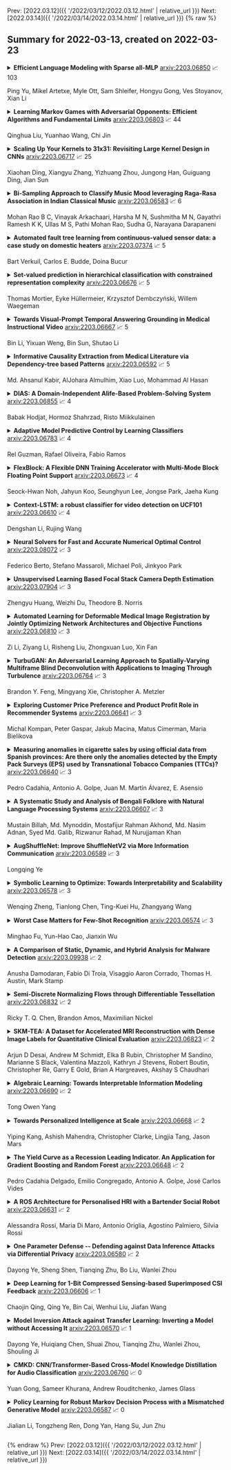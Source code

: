 Prev: [2022.03.12]({{ '/2022/03/12/2022.03.12.html' | relative_url }})  Next: [2022.03.14]({{ '/2022/03/14/2022.03.14.html' | relative_url }})
{% raw %}
## Summary for 2022-03-13, created on 2022-03-23


<details><summary><b>Efficient Language Modeling with Sparse all-MLP</b>
<a href="https://arxiv.org/abs/2203.06850">arxiv:2203.06850</a>
&#x1F4C8; 103 <br>
<p>Ping Yu, Mikel Artetxe, Myle Ott, Sam Shleifer, Hongyu Gong, Ves Stoyanov, Xian Li</p></summary>
<p>

**Abstract:** All-MLP architectures have attracted increasing interest as an alternative to attention-based models. In NLP, recent work like gMLP shows that all-MLPs can match Transformers in language modeling, but still lag behind in downstream tasks. In this work, we analyze the limitations of MLPs in expressiveness, and propose sparsely activated MLPs with mixture-of-experts (MoEs) in both feature and input (token) dimensions. Such sparse all-MLPs significantly increase model capacity and expressiveness while keeping the compute constant. We address critical challenges in incorporating conditional computation with two routing strategies. The proposed sparse all-MLP improves language modeling perplexity and obtains up to 2$\times$ improvement in training efficiency compared to both Transformer-based MoEs (GShard, Switch Transformer, Base Layers and HASH Layers) as well as dense Transformers and all-MLPs. Finally, we evaluate its zero-shot in-context learning performance on six downstream tasks, and find that it surpasses Transformer-based MoEs and dense Transformers.

</p>
</details>

<details><summary><b>Learning Markov Games with Adversarial Opponents: Efficient Algorithms and Fundamental Limits</b>
<a href="https://arxiv.org/abs/2203.06803">arxiv:2203.06803</a>
&#x1F4C8; 44 <br>
<p>Qinghua Liu, Yuanhao Wang, Chi Jin</p></summary>
<p>

**Abstract:** An ideal strategy in zero-sum games should not only grant the player an average reward no less than the value of Nash equilibrium, but also exploit the (adaptive) opponents when they are suboptimal. While most existing works in Markov games focus exclusively on the former objective, it remains open whether we can achieve both objectives simultaneously. To address this problem, this work studies no-regret learning in Markov games with adversarial opponents when competing against the best fixed policy in hindsight. Along this direction, we present a new complete set of positive and negative results:
  When the policies of the opponents are revealed at the end of each episode, we propose new efficient algorithms achieving $\sqrt{K}$-regret bounds when either (1) the baseline policy class is small or (2) the opponent's policy class is small. This is complemented with an exponential lower bound when neither conditions are true. When the policies of the opponents are not revealed, we prove a statistical hardness result even in the most favorable scenario when both above conditions are true. Our hardness result is much stronger than the existing hardness results which either only involve computational hardness, or require further restrictions on the algorithms.

</p>
</details>

<details><summary><b>Scaling Up Your Kernels to 31x31: Revisiting Large Kernel Design in CNNs</b>
<a href="https://arxiv.org/abs/2203.06717">arxiv:2203.06717</a>
&#x1F4C8; 25 <br>
<p>Xiaohan Ding, Xiangyu Zhang, Yizhuang Zhou, Jungong Han, Guiguang Ding, Jian Sun</p></summary>
<p>

**Abstract:** We revisit large kernel design in modern convolutional neural networks (CNNs). Inspired by recent advances of vision transformers (ViTs), in this paper, we demonstrate that using a few large convolutional kernels instead of a stack of small kernels could be a more powerful paradigm. We suggested five guidelines, e.g., applying re-parameterized large depth-wise convolutions, to design efficient high-performance large-kernel CNNs. Following the guidelines, we propose RepLKNet, a pure CNN architecture whose kernel size is as large as 31x31, in contrast to commonly used 3x3. RepLKNet greatly closes the performance gap between CNNs and ViTs, e.g., achieving comparable or superior results than Swin Transformer on ImageNet and a few typical downstream tasks, with lower latency. RepLKNet also shows nice scalability to big data and large models, obtaining 87.8% top-1 accuracy on ImageNet and 56.0% mIoU on ADE20K, which is very competitive among the state-of-the-arts with similar model sizes. Our study further reveals that, in contrast to small-kernel CNNs, large-kernel CNNs have much larger effective receptive fields, and higher shape bias rather than texture bias. Code & models at https://github.com/megvii-research/RepLKNet.

</p>
</details>

<details><summary><b>Bi-Sampling Approach to Classify Music Mood leveraging Raga-Rasa Association in Indian Classical Music</b>
<a href="https://arxiv.org/abs/2203.06583">arxiv:2203.06583</a>
&#x1F4C8; 6 <br>
<p>Mohan Rao B C, Vinayak Arkachaari, Harsha M N, Sushmitha M N, Gayathri Ramesh K K, Ullas M S, Pathi Mohan Rao, Sudha G, Narayana Darapaneni</p></summary>
<p>

**Abstract:** The impact of Music on the mood or emotion of the listener is a well-researched area in human psychology and behavioral science. In Indian classical music, ragas are the melodic structure that defines the various styles and forms of the music. Each raga has been found to evoke a specific emotion in the listener. With the advent of advanced capabilities of audio signal processing and the application of machine learning, the demand for intelligent music classifiers and recommenders has received increased attention, especially in the 'Music as a service' cloud applications. This paper explores a novel framework to leverage the raga-rasa association in Indian classical Music to build an intelligent classifier and its application in music recommendation system based on user's current mood and the mood they aspire to be in.

</p>
</details>

<details><summary><b>Automated fault tree learning from continuous-valued sensor data: a case study on domestic heaters</b>
<a href="https://arxiv.org/abs/2203.07374">arxiv:2203.07374</a>
&#x1F4C8; 5 <br>
<p>Bart Verkuil, Carlos E. Budde, Doina Bucur</p></summary>
<p>

**Abstract:** Many industrial sectors have been collecting big sensor data. With recent technologies for processing big data, companies can exploit this for automatic failure detection and prevention. We propose the first completely automated method for failure analysis, machine-learning fault trees from raw observational data with continuous variables. Our method scales well and is tested on a real-world, five-year dataset of domestic heater operations in The Netherlands, with 31 million unique heater-day readings, each containing 27 sensor and 11 failure variables. Our method builds on two previous procedures: the C4.5 decision-tree learning algorithm, and the LIFT fault tree learning algorithm from Boolean data. C4.5 pre-processes each continuous variable: it learns an optimal numerical threshold which distinguishes between faulty and normal operation of the top-level system. These thresholds discretise the variables, thus allowing LIFT to learn fault trees which model the root failure mechanisms of the system and are explainable. We obtain fault trees for the 11 failure variables, and evaluate them in two ways: quantitatively, with a significance score, and qualitatively, with domain specialists. Some of the fault trees learnt have almost maximum significance (above 0.95), while others have medium-to-low significance (around 0.30), reflecting the difficulty of learning from big, noisy, real-world sensor data. The domain specialists confirm that the fault trees model meaningful relationships among the variables.

</p>
</details>

<details><summary><b>Set-valued prediction in hierarchical classification with constrained representation complexity</b>
<a href="https://arxiv.org/abs/2203.06676">arxiv:2203.06676</a>
&#x1F4C8; 5 <br>
<p>Thomas Mortier, Eyke Hüllermeier, Krzysztof Dembczyński, Willem Waegeman</p></summary>
<p>

**Abstract:** Set-valued prediction is a well-known concept in multi-class classification. When a classifier is uncertain about the class label for a test instance, it can predict a set of classes instead of a single class. In this paper, we focus on hierarchical multi-class classification problems, where valid sets (typically) correspond to internal nodes of the hierarchy. We argue that this is a very strong restriction, and we propose a relaxation by introducing the notion of representation complexity for a predicted set. In combination with probabilistic classifiers, this leads to a challenging inference problem for which specific combinatorial optimization algorithms are needed. We propose three methods and evaluate them on benchmark datasets: a naïve approach that is based on matrix-vector multiplication, a reformulation as a knapsack problem with conflict graph, and a recursive tree search method. Experimental results demonstrate that the last method is computationally more efficient than the other two approaches, due to a hierarchical factorization of the conditional class distribution.

</p>
</details>

<details><summary><b>Towards Visual-Prompt Temporal Answering Grounding in Medical Instructional Video</b>
<a href="https://arxiv.org/abs/2203.06667">arxiv:2203.06667</a>
&#x1F4C8; 5 <br>
<p>Bin Li, Yixuan Weng, Bin Sun, Shutao Li</p></summary>
<p>

**Abstract:** The temporal answering grounding in the video (TAGV) is a new task naturally deriving from temporal sentence grounding in the video (TSGV). Given an untrimmed video and a text question, this task aims at locating the matching span from the video that can semantically answer the question. Existing methods tend to formulate the TAGV task with a visual span-based question answering (QA) approach by matching the visual frame span queried by the text question. However, due to the weak correlations and huge gaps in semantics in features between the textual question and visual answer, existing methods adopting visual span predictor fail to perform well in the TAGV task. In this work, we propose a visual-prompt text span localizing (VPTSL) method, which enhances the text span localization in the pre-trained language model (PLM) with the visual highlight features. Specifically, the context query attention is utilized to perform cross-modal modeling between the textual and visual features. Then, the highlight features are obtained through the highlight module with a linear layer to provide the visual prompt. To alleviate the differences in semantics and correlations between textual and visual features, we design the text span predictor by encoding the question, the subtitles, and the visual prompt in the PLM. As a result, the TAGV task is formulated to predict the span of subtitles matching the answering frame timeline. Extensive experiments on the medical instructional dataset, namely MedVidQA, show that the proposed VPTSL outperforms other state-of-the-art (SOTA) methods by 28.36 in mIOU score with a large margin, which demonstrates the effectiveness of visual prompt and the text span predictor.

</p>
</details>

<details><summary><b>Informative Causality Extraction from Medical Literature via Dependency-tree based Patterns</b>
<a href="https://arxiv.org/abs/2203.06592">arxiv:2203.06592</a>
&#x1F4C8; 5 <br>
<p>Md. Ahsanul Kabir, AlJohara Almulhim, Xiao Luo, Mohammad Al Hasan</p></summary>
<p>

**Abstract:** Extracting cause-effect entities from medical literature is an important task in medical information retrieval. A solution for solving this task can be used for compilation of various causality relations, such as, causality between disease and symptoms, between medications and side effects, between genes and diseases, etc. Existing solutions for extracting cause-effect entities work well for sentences where the cause and the effect phrases are name entities, single-word nouns, or noun phrases consisting of two to three words. Unfortunately, in medical literature, cause and effect phrases in a sentence are not simply nouns or noun phrases, rather they are complex phrases consisting of several words, and existing methods fail to correctly extract the cause and effect entities in such sentences. Partial extraction of cause and effect entities conveys poor quality, non informative, and often, contradictory facts, comparing to the one intended in the given sentence. In this work, we solve this problem by designing an unsupervised method for cause and effect phrase extraction, PatternCausality, which is specifically suitable for the medical literature. Our proposed approach first uses a collection of cause-effect dependency patterns as template to extract head words of cause and effect phrases and then it uses a novel phrase extraction method to obtain complete and meaningful cause and effect phrases from a sentence. Experiments on a cause-effect dataset built from sentences from PubMed articles show that for extracting cause and effect entities, PatternCausality is substantially better than the existing methods with an order of magnitude improvement in the F-score metric over the best of the existing methods.

</p>
</details>

<details><summary><b>DIAS: A Domain-Independent Alife-Based Problem-Solving System</b>
<a href="https://arxiv.org/abs/2203.06855">arxiv:2203.06855</a>
&#x1F4C8; 4 <br>
<p>Babak Hodjat, Hormoz Shahrzad, Risto Miikkulainen</p></summary>
<p>

**Abstract:** A domain-independent problem-solving system based on principles of Artificial Life is introduced. In this system, DIAS, the input and output dimensions of the domain are laid out in a spatial medium. A population of actors, each seeing only part of this medium, solves problems collectively in it. The process is independent of the domain and can be implemented through different kinds of actors. Through a set of experiments on various problem domains, DIAS is shown able to solve problems with different dimensionality and complexity, to require no hyperparameter tuning for new problems, and to exhibit lifelong learning, i.e. adapt rapidly to run-time changes in the problem domain, and do it better than a standard non-collective approach. DIAS therefore demonstrates a role for Alife in building scalable, general, and adaptive problem-solving systems.

</p>
</details>

<details><summary><b>Adaptive Model Predictive Control by Learning Classifiers</b>
<a href="https://arxiv.org/abs/2203.06783">arxiv:2203.06783</a>
&#x1F4C8; 4 <br>
<p>Rel Guzman, Rafael Oliveira, Fabio Ramos</p></summary>
<p>

**Abstract:** Stochastic model predictive control has been a successful and robust control framework for many robotics tasks where the system dynamics model is slightly inaccurate or in the presence of environment disturbances. Despite the successes, it is still unclear how to best adjust control parameters to the current task in the presence of model parameter uncertainty and heteroscedastic noise. In this paper, we propose an adaptive MPC variant that automatically estimates control and model parameters by leveraging ideas from Bayesian optimization (BO) and the classical expected improvement acquisition function. We leverage recent results showing that BO can be formulated as a density ratio estimation which can be efficiently approximated by simply learning a classifier. This is then integrated into a model predictive path integral control framework yielding robust controllers for a variety of challenging robotics tasks. We demonstrate the approach on classical control problems under model uncertainty and robotics manipulation tasks.

</p>
</details>

<details><summary><b>FlexBlock: A Flexible DNN Training Accelerator with Multi-Mode Block Floating Point Support</b>
<a href="https://arxiv.org/abs/2203.06673">arxiv:2203.06673</a>
&#x1F4C8; 4 <br>
<p>Seock-Hwan Noh, Jahyun Koo, Seunghyun Lee, Jongse Park, Jaeha Kung</p></summary>
<p>

**Abstract:** Training deep neural networks (DNNs) is a computationally expensive job, which can take weeks or months even with high performance GPUs. As a remedy for this challenge, community has started exploring the use of more efficient data representations in the training process, e.g., block floating point (BFP). However, prior work on BFP-based DNN accelerators rely on a specific BFP representation making them less versatile. This paper builds upon an algorithmic observation that we can accelerate the training by leveraging multiple BFP precisions without compromising the finally achieved accuracy. Backed up by this algorithmic opportunity, we develop a flexible DNN training accelerator, dubbed FlexBlock, which supports three different BFP precision modes, possibly different among activation, weight, and gradient tensors. While several prior works proposed such multi-precision support for DNN accelerators, not only do they focus only on the inference, but also their core utilization is suboptimal at a fixed precision and specific layer types when the training is considered. Instead, FlexBlock is designed in such a way that high core utilization is achievable for i) various layer types, and ii) three BFP precisions by mapping data in a hierarchical manner to its compute units. We evaluate the effectiveness of FlexBlock architecture using well-known DNNs on CIFAR, ImageNet and WMT14 datasets. As a result, training in FlexBlock significantly improves the training speed by 1.5~5.3x and the energy efficiency by 2.4~7.0x on average compared to other training accelerators and incurs marginal accuracy loss compared to full-precision training.

</p>
</details>

<details><summary><b>Context-LSTM: a robust classifier for video detection on UCF101</b>
<a href="https://arxiv.org/abs/2203.06610">arxiv:2203.06610</a>
&#x1F4C8; 4 <br>
<p>Dengshan Li, Rujing Wang</p></summary>
<p>

**Abstract:** Video detection and human action recognition may be computationally expensive, and need a long time to train models. In this paper, we were intended to reduce the training time and the GPU memory usage of video detection, and achieved a competitive detection accuracy. Other research works such as Two-stream, C3D, TSN have shown excellent performance on UCF101. Here, we used a LSTM structure simply for video detection. We used a simple structure to perform a competitive top-1 accuracy on the entire validation dataset of UCF101. The LSTM structure is named Context-LSTM, since it may process the deep temporal features. The Context-LSTM may simulate the human recognition system. We cascaded the LSTM blocks in PyTorch and connected the cell state flow and hidden output flow. At the connection of the blocks, we used ReLU, Batch Normalization, and MaxPooling functions. The Context-LSTM could reduce the training time and the GPU memory usage, while keeping a state-of-the-art top-1 accuracy on UCF101 entire validation dataset, show a robust performance on video action detection.

</p>
</details>

<details><summary><b>Neural Solvers for Fast and Accurate Numerical Optimal Control</b>
<a href="https://arxiv.org/abs/2203.08072">arxiv:2203.08072</a>
&#x1F4C8; 3 <br>
<p>Federico Berto, Stefano Massaroli, Michael Poli, Jinkyoo Park</p></summary>
<p>

**Abstract:** Synthesizing optimal controllers for dynamical systems often involves solving optimization problems with hard real-time constraints. These constraints determine the class of numerical methods that can be applied: computationally expensive but accurate numerical routines are replaced by fast and inaccurate methods, trading inference time for solution accuracy. This paper provides techniques to improve the quality of optimized control policies given a fixed computational budget. We achieve the above via a hypersolvers approach, which hybridizes a differential equation solver and a neural network. The performance is evaluated in direct and receding-horizon optimal control tasks in both low and high dimensions, where the proposed approach shows consistent Pareto improvements in solution accuracy and control performance.

</p>
</details>

<details><summary><b>Unsupervised Learning Based Focal Stack Camera Depth Estimation</b>
<a href="https://arxiv.org/abs/2203.07904">arxiv:2203.07904</a>
&#x1F4C8; 3 <br>
<p>Zhengyu Huang, Weizhi Du, Theodore B. Norris</p></summary>
<p>

**Abstract:** We propose an unsupervised deep learning based method to estimate depth from focal stack camera images. On the NYU-v2 dataset, our method achieves much better depth estimation accuracy compared to single-image based methods.

</p>
</details>

<details><summary><b>Automated Learning for Deformable Medical Image Registration by Jointly Optimizing Network Architectures and Objective Functions</b>
<a href="https://arxiv.org/abs/2203.06810">arxiv:2203.06810</a>
&#x1F4C8; 3 <br>
<p>Zi Li, Ziyang Li, Risheng Liu, Zhongxuan Luo, Xin Fan</p></summary>
<p>

**Abstract:** Deformable image registration plays a critical role in various tasks of medical image analysis. A successful registration algorithm, either derived from conventional energy optimization or deep networks requires tremendous efforts from computer experts to well design registration energy or to carefully tune network architectures for the specific type of medical data. To tackle the aforementioned problems, this paper proposes an automated learning registration algorithm (AutoReg) that cooperatively optimizes both architectures and their corresponding training objectives, enabling non-computer experts, e.g., medical/clinical users, to conveniently find off-the-shelf registration algorithms for diverse scenarios. Specifically, we establish a triple-level framework to deduce registration network architectures and objectives with an auto-searching mechanism and cooperating optimization. We conduct image registration experiments on multi-site volume datasets and various registration tasks. Extensive results demonstrate that our AutoReg may automatically learn an optimal deep registration network for given volumes and achieve state-of-the-art performance, also significantly improving computation efficiency than the mainstream UNet architectures (from 0.558 to 0.270 seconds for a 3D image pair on the same configuration).

</p>
</details>

<details><summary><b>TurbuGAN: An Adversarial Learning Approach to Spatially-Varying Multiframe Blind Deconvolution with Applications to Imaging Through Turbulence</b>
<a href="https://arxiv.org/abs/2203.06764">arxiv:2203.06764</a>
&#x1F4C8; 3 <br>
<p>Brandon Y. Feng, Mingyang Xie, Christopher A. Metzler</p></summary>
<p>

**Abstract:** We present a self-supervised and self-calibrating multi-shot approach to imaging through atmospheric turbulence, called TurbuGAN. Our approach requires no paired training data, adapts itself to the distribution of the turbulence, leverages domain-specific data priors, outperforms existing approaches, and can generalize from tens to tens of thousands of measurements. We achieve such functionality through an adversarial sensing framework adapted from CryoGAN, which uses a discriminator network to match the distributions of captured and simulated measurements. Our framework builds on CryoGAN by (1) generalizing the forward measurement model to incorporate physically accurate and computationally efficient models for light propagation through anisoplanatic turbulence, (2) enabling adaptation to slightly misspecified forward models, and (3) leveraging domain-specific prior knowledge using pretrained generative networks, when available. We validate TurbuGAN in simulation using realistic models for atmospheric turbulence-induced distortion.

</p>
</details>

<details><summary><b>Exploring Customer Price Preference and Product Profit Role in Recommender Systems</b>
<a href="https://arxiv.org/abs/2203.06641">arxiv:2203.06641</a>
&#x1F4C8; 3 <br>
<p>Michal Kompan, Peter Gaspar, Jakub Macina, Matus Cimerman, Maria Bielikova</p></summary>
<p>

**Abstract:** Most of the research in the recommender systems domain is focused on the optimization of the metrics based on historical data such as Mean Average Precision (MAP) or Recall. However, there is a gap between the research and industry since the leading Key Performance Indicators (KPIs) for businesses are revenue and profit. In this paper, we explore the impact of manipulating the profit awareness of a recommender system. An average e-commerce business does not usually use a complicated recommender algorithm. We propose an adjustment of a predicted ranking for score-based recommender systems and explore the effect of the profit and customers' price preferences on two industry datasets from the fashion domain. In the experiments, we show the ability to improve both the precision and the generated recommendations' profit. Such an outcome represents a win-win situation when e-commerce increases the profit and customers get more valuable recommendations.

</p>
</details>

<details><summary><b>Measuring anomalies in cigarette sales by using official data from Spanish provinces: Are there only the anomalies detected by the Empty Pack Surveys (EPS) used by Transnational Tobacco Companies (TTCs)?</b>
<a href="https://arxiv.org/abs/2203.06640">arxiv:2203.06640</a>
&#x1F4C8; 3 <br>
<p>Pedro Cadahia, Antonio A. Golpe, Juan M. Martín Álvarez, E. Asensio</p></summary>
<p>

**Abstract:** There is literature that questions the veracity of the studies commissioned by the transnational tobacco companies (TTC) to measure the illicit tobacco trade. Furthermore, there are studies that indicate that the Empty Pack Surveys (EPS) ordered by the TTCs are oversized. The novelty of this study is that, in addition to detecting the anomalies analyzed in the EPSs, there are provinces in which cigarette sales are higher than reasonable values, something that the TTCs ignore. This study analyzed simultaneously, firstly, if the EPSs established in each of the 47 Spanish provinces were fulfilled. Second, anomalies observed in provinces where sales exceed expected values are measured. To achieve the objective of the paper, provincial data on cigarette sales, price and GDP per capita are used. These data are modeled with machine learning techniques widely used to detect anomalies in other areas. The results reveal that the provinces in which sales below reasonable values are observed (as detected by the EPSs) present a clear geographical pattern. Furthermore, the values provided by the EPSs in Spain, as indicated in the previous literature, are slightly oversized. Finally, there are regions bordering other countries or with a high tourist influence in which the observed sales are higher than the expected values.

</p>
</details>

<details><summary><b>A Systematic Study and Analysis of Bengali Folklore with Natural Language Processing Systems</b>
<a href="https://arxiv.org/abs/2203.06607">arxiv:2203.06607</a>
&#x1F4C8; 3 <br>
<p>Mustain Billah, Md. Mynoddin, Mostafijur Rahman Akhond, Md. Nasim Adnan, Syed Md. Galib, Rizwanur Rahad, M Nurujjaman Khan</p></summary>
<p>

**Abstract:** Folklore, a solid branch of folk literature, is the hallmark of any nation or any society. Such as oral tradition; as proverbs or jokes, it also includes material culture as well as traditional folk beliefs, and various customs. Bengali folklore is as rich in-depth as it is amazing. Nevertheless, in the womb of time, it is determined to sustain its existence. Therefore, our aim in this study is to make our rich folklore more comprehensible to everyone in a more sophisticated computational way. Some studies concluded various aspects of the Bengali language with NLP. Our proposed model is to be specific for Bengali folklore. Technically, it will be the first step towards Bengali natural language processing for studying and analyzing the folklore of Bengal.

</p>
</details>

<details><summary><b>AugShuffleNet: Improve ShuffleNetV2 via More Information Communication</b>
<a href="https://arxiv.org/abs/2203.06589">arxiv:2203.06589</a>
&#x1F4C8; 3 <br>
<p>Longqing Ye</p></summary>
<p>

**Abstract:** Based on ShuffleNetV2, we build a more powerful and efficient model family, termed as AugShuffleNets, by introducing higher frequency of cross-layer information communication for better model performance. Evaluated on the CIFAR-10 and CIFAR-100 datasets, AugShuffleNet consistently outperforms ShuffleNetV2 in terms of accuracy, with less computational cost, fewer parameter count.

</p>
</details>

<details><summary><b>Symbolic Learning to Optimize: Towards Interpretability and Scalability</b>
<a href="https://arxiv.org/abs/2203.06578">arxiv:2203.06578</a>
&#x1F4C8; 3 <br>
<p>Wenqing Zheng, Tianlong Chen, Ting-Kuei Hu, Zhangyang Wang</p></summary>
<p>

**Abstract:** Recent studies on Learning to Optimize (L2O) suggest a promising path to automating and accelerating the optimization procedure for complicated tasks. Existing L2O models parameterize optimization rules by neural networks, and learn those numerical rules via meta-training. However, they face two common pitfalls: (1) scalability: the numerical rules represented by neural networks create extra memory overhead for applying L2O models, and limit their applicability to optimizing larger tasks; (2) interpretability: it is unclear what an L2O model has learned in its black-box optimization rule, nor is it straightforward to compare different L2O models in an explainable way. To avoid both pitfalls, this paper proves the concept that we can "kill two birds by one stone", by introducing the powerful tool of symbolic regression to L2O. In this paper, we establish a holistic symbolic representation and analysis framework for L2O, which yields a series of insights for learnable optimizers. Leveraging our findings, we further propose a lightweight L2O model that can be meta-trained on large-scale problems and outperformed human-designed and tuned optimizers. Our work is set to supply a brand-new perspective to L2O research. Codes are available at: https://github.com/VITA-Group/Symbolic-Learning-To-Optimize.

</p>
</details>

<details><summary><b>Worst Case Matters for Few-Shot Recognition</b>
<a href="https://arxiv.org/abs/2203.06574">arxiv:2203.06574</a>
&#x1F4C8; 3 <br>
<p>Minghao Fu, Yun-Hao Cao, Jianxin Wu</p></summary>
<p>

**Abstract:** Few-shot recognition learns a recognition model with very few (e.g., 1 or 5) images per category, and current few-shot learning methods focus on improving the average accuracy over many episodes. We argue that in real-world applications we may often only try one episode instead of many, and hence maximizing the worst-case accuracy is more important than maximizing the average accuracy. We empirically show that a high average accuracy not necessarily means a high worst-case accuracy. Since this objective is not accessible, we propose to reduce the standard deviation and increase the average accuracy simultaneously. In turn, we devise two strategies from the bias-variance tradeoff perspective to implicitly reach this goal: a simple yet effective stability regularization (SR) loss together with model ensemble to reduce variance during fine-tuning, and an adaptability calibration mechanism to reduce the bias. Extensive experiments on benchmark datasets demonstrate the effectiveness of the proposed strategies, which outperforms current state-of-the-art methods with a significant margin in terms of not only average, but also worst-case accuracy.

</p>
</details>

<details><summary><b>A Comparison of Static, Dynamic, and Hybrid Analysis for Malware Detection</b>
<a href="https://arxiv.org/abs/2203.09938">arxiv:2203.09938</a>
&#x1F4C8; 2 <br>
<p>Anusha Damodaran, Fabio Di Troia, Visaggio Aaron Corrado, Thomas H. Austin, Mark Stamp</p></summary>
<p>

**Abstract:** In this research, we compare malware detection techniques based on static, dynamic, and hybrid analysis. Specifically, we train Hidden Markov Models (HMMs ) on both static and dynamic feature sets and compare the resulting detection rates over a substantial number of malware families. We also consider hybrid cases, where dynamic analysis is used in the training phase, with static techniques used in the detection phase, and vice versa. In our experiments, a fully dynamic approach generally yields the best detection rates. We discuss the implications of this research for malware detection based on hybrid techniques.

</p>
</details>

<details><summary><b>Semi-Discrete Normalizing Flows through Differentiable Tessellation</b>
<a href="https://arxiv.org/abs/2203.06832">arxiv:2203.06832</a>
&#x1F4C8; 2 <br>
<p>Ricky T. Q. Chen, Brandon Amos, Maximilian Nickel</p></summary>
<p>

**Abstract:** Mapping between discrete and continuous distributions is a difficult task and many have had to resort to approximate or heuristical approaches. We propose a tessellation-based approach that directly learns quantization boundaries on a continuous space, complete with exact likelihood evaluations. This is done through constructing normalizing flows on convex polytopes parameterized through a differentiable Voronoi tessellation. Using a simple homeomorphism with an efficient log determinant Jacobian, we can then cheaply parameterize distributions on convex polytopes.
  We explore this approach in two application settings, mapping from discrete to continuous and vice versa. Firstly, a Voronoi dequantization allows automatically learning quantization boundaries in a multidimensional space. The location of boundaries and distances between regions can encode useful structural relations between the quantized discrete values. Secondly, a Voronoi mixture model has constant computation cost for likelihood evaluation regardless of the number of mixture components. Empirically, we show improvements over existing methods across a range of structured data modalities, and find that we can achieve a significant gain from just adding Voronoi mixtures to a baseline model.

</p>
</details>

<details><summary><b>SKM-TEA: A Dataset for Accelerated MRI Reconstruction with Dense Image Labels for Quantitative Clinical Evaluation</b>
<a href="https://arxiv.org/abs/2203.06823">arxiv:2203.06823</a>
&#x1F4C8; 2 <br>
<p>Arjun D Desai, Andrew M Schmidt, Elka B Rubin, Christopher M Sandino, Marianne S Black, Valentina Mazzoli, Kathryn J Stevens, Robert Boutin, Christopher Ré, Garry E Gold, Brian A Hargreaves, Akshay S Chaudhari</p></summary>
<p>

**Abstract:** Magnetic resonance imaging (MRI) is a cornerstone of modern medical imaging. However, long image acquisition times, the need for qualitative expert analysis, and the lack of (and difficulty extracting) quantitative indicators that are sensitive to tissue health have curtailed widespread clinical and research studies. While recent machine learning methods for MRI reconstruction and analysis have shown promise for reducing this burden, these techniques are primarily validated with imperfect image quality metrics, which are discordant with clinically-relevant measures that ultimately hamper clinical deployment and clinician trust. To mitigate this challenge, we present the Stanford Knee MRI with Multi-Task Evaluation (SKM-TEA) dataset, a collection of quantitative knee MRI (qMRI) scans that enables end-to-end, clinically-relevant evaluation of MRI reconstruction and analysis tools. This 1.6TB dataset consists of raw-data measurements of ~25,000 slices (155 patients) of anonymized patient MRI scans, the corresponding scanner-generated DICOM images, manual segmentations of four tissues, and bounding box annotations for sixteen clinically relevant pathologies. We provide a framework for using qMRI parameter maps, along with image reconstructions and dense image labels, for measuring the quality of qMRI biomarker estimates extracted from MRI reconstruction, segmentation, and detection techniques. Finally, we use this framework to benchmark state-of-the-art baselines on this dataset. We hope our SKM-TEA dataset and code can enable a broad spectrum of research for modular image reconstruction and image analysis in a clinically informed manner. Dataset access, code, and benchmarks are available at https://github.com/StanfordMIMI/skm-tea.

</p>
</details>

<details><summary><b>Algebraic Learning: Towards Interpretable Information Modeling</b>
<a href="https://arxiv.org/abs/2203.06690">arxiv:2203.06690</a>
&#x1F4C8; 2 <br>
<p>Tong Owen Yang</p></summary>
<p>

**Abstract:** Along with the proliferation of digital data collected using sensor technologies and a boost of computing power, Deep Learning (DL) based approaches have drawn enormous attention in the past decade due to their impressive performance in extracting complex relations from raw data and representing valuable information. Meanwhile, though, rooted in its notorious black-box nature, the appreciation of DL has been highly debated due to the lack of interpretability. On the one hand, DL only utilizes statistical features contained in raw data while ignoring human knowledge of the underlying system, which results in both data inefficiency and trust issues; on the other hand, a trained DL model does not provide to researchers any extra insight about the underlying system beyond its output, which, however, is the essence of most fields of science, e.g. physics and economics.
  This thesis addresses the issue of interpretability in general information modeling and endeavors to ease the problem from two scopes. Firstly, a problem-oriented perspective is applied to incorporate knowledge into modeling practice, where interesting mathematical properties emerge naturally which cast constraints on modeling. Secondly, given a trained model, various methods could be applied to extract further insights about the underlying system. These two pathways are termed as guided model design and secondary measurements. Remarkably, a novel scheme emerges for the modeling practice in statistical learning: Algebraic Learning (AgLr). Instead of being restricted to the discussion of any specific model, AgLr starts from idiosyncrasies of a learning task itself and studies the structure of a legitimate model class. This novel scheme demonstrates the noteworthy value of abstract algebra for general AI, which has been overlooked in recent progress, and could shed further light on interpretable information modeling.

</p>
</details>

<details><summary><b>Towards Personalized Intelligence at Scale</b>
<a href="https://arxiv.org/abs/2203.06668">arxiv:2203.06668</a>
&#x1F4C8; 2 <br>
<p>Yiping Kang, Ashish Mahendra, Christopher Clarke, Lingjia Tang, Jason Mars</p></summary>
<p>

**Abstract:** Personalized Intelligence (PI) is the problem of providing customized AI experiences tailored to each individual user. In many applications, PI is preferred or even required. Existing personalization approaches involve fine-tuning pre-trained models to create new customized models. However, these approaches require a significant amount of computation to train, scaling with model size and the number of users, inhibiting PI to be realized widely. In this work, we introduce a novel model architecture and training/inference framework to enable Personalized Intelligence at scale. We achieve this by attaching a Personalization Head (PH) to pre-trained language models (LM). During training, the base LMs are frozen and only the parameters in PH are updated and are unique per user. This results in significantly smaller overall model sizes and training cost than traditional fine-tuning approaches when scaled across many users. We evaluate PHs on academia and industry-focused datasets and show that the PHs outperform zeroshot baseline in F1 score and are significantly more scalable than traditional fine-tuning approaches. We identify key factors required for effective PH design and training.

</p>
</details>

<details><summary><b>The Yield Curve as a Recession Leading Indicator. An Application for Gradient Boosting and Random Forest</b>
<a href="https://arxiv.org/abs/2203.06648">arxiv:2203.06648</a>
&#x1F4C8; 2 <br>
<p>Pedro Cadahia Delgado, Emilio Congregado, Antonio A. Golpe, José Carlos Vides</p></summary>
<p>

**Abstract:** Most representative decision tree ensemble methods have been used to examine the variable importance of Treasury term spreads to predict US economic recessions with a balance of generating rules for US economic recession detection. A strategy is proposed for training the classifiers with Treasury term spreads data and the results are compared in order to select the best model for interpretability. We also discuss the use of SHapley Additive exPlanations (SHAP) framework to understand US recession forecasts by analyzing feature importance. Consistently with the existing literature we find the most relevant Treasury term spreads for predicting US economic recession and a methodology for detecting relevant rules for economic recession detection. In this case, the most relevant term spread found is 3 month to 6 month, which is proposed to be monitored by economic authorities. Finally, the methodology detected rules with high lift on predicting economic recession that can be used by these entities for this propose. This latter result stands in contrast to a growing body of literature demonstrating that machine learning methods are useful for interpretation comparing many alternative algorithms and we discuss the interpretation for our result and propose further research lines aligned with this work.

</p>
</details>

<details><summary><b>A ROS Architecture for Personalised HRI with a Bartender Social Robot</b>
<a href="https://arxiv.org/abs/2203.06631">arxiv:2203.06631</a>
&#x1F4C8; 2 <br>
<p>Alessandra Rossi, Maria Di Maro, Antonio Origlia, Agostino Palmiero, Silvia Rossi</p></summary>
<p>

**Abstract:** BRILLO (Bartending Robot for Interactive Long-Lasting Operations) project has the overall goal of creating an autonomous robotic bartender that can interact with customers while accomplishing its bartending tasks. In such a scenario, people's novelty effect connected to the use of an attractive technology is destined to wear off and, consequently, it negatively affects the success of the service robotics application. For this reason, providing personalised natural interaction while accessing its services is of paramount importance for increasing users' engagement and, consequently, their loyalty. In this paper, we present the developed three-layers ROS architecture integrating a perception layer managing the processing of different social signals, a decision-making layer for handling multi-party interactions, and an execution layer controlling the behaviour of a complex robot composed of arms and a face. Finally, user modelling through a beliefs layer allows for personalised interaction.

</p>
</details>

<details><summary><b>One Parameter Defense -- Defending against Data Inference Attacks via Differential Privacy</b>
<a href="https://arxiv.org/abs/2203.06580">arxiv:2203.06580</a>
&#x1F4C8; 2 <br>
<p>Dayong Ye, Sheng Shen, Tianqing Zhu, Bo Liu, Wanlei Zhou</p></summary>
<p>

**Abstract:** Machine learning models are vulnerable to data inference attacks, such as membership inference and model inversion attacks. In these types of breaches, an adversary attempts to infer a data record's membership in a dataset or even reconstruct this data record using a confidence score vector predicted by the target model. However, most existing defense methods only protect against membership inference attacks. Methods that can combat both types of attacks require a new model to be trained, which may not be time-efficient. In this paper, we propose a differentially private defense method that handles both types of attacks in a time-efficient manner by tuning only one parameter, the privacy budget. The central idea is to modify and normalize the confidence score vectors with a differential privacy mechanism which preserves privacy and obscures membership and reconstructed data. Moreover, this method can guarantee the order of scores in the vector to avoid any loss in classification accuracy. The experimental results show the method to be an effective and timely defense against both membership inference and model inversion attacks with no reduction in accuracy.

</p>
</details>

<details><summary><b>Deep Learning for 1-Bit Compressed Sensing-based Superimposed CSI Feedback</b>
<a href="https://arxiv.org/abs/2203.06606">arxiv:2203.06606</a>
&#x1F4C8; 1 <br>
<p>Chaojin Qing, Qing Ye, Bin Cai, Wenhui Liu, Jiafan Wang</p></summary>
<p>

**Abstract:** In frequency-division duplexing (FDD) massive multiple-input multiple-output (MIMO) systems, 1-bit compressed sensing (CS)-based superimposed channel state information (CSI) feedback has shown many advantages, while still faces many challenges, such as low accuracy of the downlink CSI recovery and large processing delays. To overcome these drawbacks, this paper proposes a deep learning (DL) scheme to improve the 1-bit compressed sensing-based superimposed CSI feedback. On the user side, the downlink CSI is compressed with the 1-bit CS technique, superimposed on the uplink user data sequences (UL-US), and then sent back to the base station (BS). At the BS, based on the model-driven approach and assisted by the superimposition-interference cancellation technology, a multi-task detection network is first constructed for detecting both the UL-US and downlink CSI. In particular, this detection network is jointly trained to detect the UL-US and downlink CSI simultaneously, capturing a globally optimized network parameter. Then, with the recovered bits for the downlink CSI, a lightweight reconstruction scheme, which consists of an initial feature extraction of the downlink CSI with the simplified traditional method and a single hidden layer network, is utilized to reconstruct the downlink CSI with low processing delay. Compared with the 1-bit CS-based superimposed CSI feedback scheme, the proposed scheme improves the recovery accuracy of the UL-US and downlink CSI with lower processing delay and possesses robustness against parameter variations.

</p>
</details>

<details><summary><b>Model Inversion Attack against Transfer Learning: Inverting a Model without Accessing It</b>
<a href="https://arxiv.org/abs/2203.06570">arxiv:2203.06570</a>
&#x1F4C8; 1 <br>
<p>Dayong Ye, Huiqiang Chen, Shuai Zhou, Tianqing Zhu, Wanlei Zhou, Shouling Ji</p></summary>
<p>

**Abstract:** Transfer learning is an important approach that produces pre-trained teacher models which can be used to quickly build specialized student models. However, recent research on transfer learning has found that it is vulnerable to various attacks, e.g., misclassification and backdoor attacks. However, it is still not clear whether transfer learning is vulnerable to model inversion attacks. Launching a model inversion attack against transfer learning scheme is challenging. Not only does the student model hide its structural parameters, but it is also inaccessible to the adversary. Hence, when targeting a student model, both the white-box and black-box versions of existing model inversion attacks fail. White-box attacks fail as they need the target model's parameters. Black-box attacks fail as they depend on making repeated queries of the target model. However, they may not mean that transfer learning models are impervious to model inversion attacks. Hence, with this paper, we initiate research into model inversion attacks against transfer learning schemes with two novel attack methods. Both are black-box attacks, suiting different situations, that do not rely on queries to the target student model. In the first method, the adversary has the data samples that share the same distribution as the training set of the teacher model. In the second method, the adversary does not have any such samples. Experiments show that highly recognizable data records can be recovered with both of these methods. This means that even if a model is an inaccessible black-box, it can still be inverted.

</p>
</details>

<details><summary><b>CMKD: CNN/Transformer-Based Cross-Model Knowledge Distillation for Audio Classification</b>
<a href="https://arxiv.org/abs/2203.06760">arxiv:2203.06760</a>
&#x1F4C8; 0 <br>
<p>Yuan Gong, Sameer Khurana, Andrew Rouditchenko, James Glass</p></summary>
<p>

**Abstract:** Audio classification is an active research area with a wide range of applications. Over the past decade, convolutional neural networks (CNNs) have been the de-facto standard building block for end-to-end audio classification models. Recently, neural networks based solely on self-attention mechanisms such as the Audio Spectrogram Transformer (AST) have been shown to outperform CNNs. In this paper, we find an intriguing interaction between the two very different models - CNN and AST models are good teachers for each other. When we use either of them as the teacher and train the other model as the student via knowledge distillation (KD), the performance of the student model noticeably improves, and in many cases, is better than the teacher model. In our experiments with this CNN/Transformer Cross-Model Knowledge Distillation (CMKD) method we achieve new state-of-the-art performance on FSD50K, AudioSet, and ESC-50.

</p>
</details>

<details><summary><b>Policy Learning for Robust Markov Decision Process with a Mismatched Generative Model</b>
<a href="https://arxiv.org/abs/2203.06587">arxiv:2203.06587</a>
&#x1F4C8; 0 <br>
<p>Jialian Li, Tongzheng Ren, Dong Yan, Hang Su, Jun Zhu</p></summary>
<p>

**Abstract:** In high-stake scenarios like medical treatment and auto-piloting, it's risky or even infeasible to collect online experimental data to train the agent. Simulation-based training can alleviate this issue, but may suffer from its inherent mismatches from the simulator and real environment. It is therefore imperative to utilize the simulator to learn a robust policy for the real-world deployment. In this work, we consider policy learning for Robust Markov Decision Processes (RMDP), where the agent tries to seek a robust policy with respect to unexpected perturbations on the environments. Specifically, we focus on the setting where the training environment can be characterized as a generative model and a constrained perturbation can be added to the model during testing. Our goal is to identify a near-optimal robust policy for the perturbed testing environment, which introduces additional technical difficulties as we need to simultaneously estimate the training environment uncertainty from samples and find the worst-case perturbation for testing. To solve this issue, we propose a generic method which formalizes the perturbation as an opponent to obtain a two-player zero-sum game, and further show that the Nash Equilibrium corresponds to the robust policy. We prove that, with a polynomial number of samples from the generative model, our algorithm can find a near-optimal robust policy with a high probability. Our method is able to deal with general perturbations under some mild assumptions and can also be extended to more complex problems like robust partial observable Markov decision process, thanks to the game-theoretical formulation.

</p>
</details>


{% endraw %}
Prev: [2022.03.12]({{ '/2022/03/12/2022.03.12.html' | relative_url }})  Next: [2022.03.14]({{ '/2022/03/14/2022.03.14.html' | relative_url }})